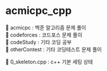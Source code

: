 # acmicpc_cpp

📁 acmicpc  : 백준 알고리즘 문제 풀이    
📁 codeforces : 코드포스 문제 풀이    
📁 codeStudy : 기타 코딩 공부    
📁 otherContest : 기타 코딩테스트 문제 풀이    

📝 0_skeleton.cpp : c++ 기본 세팅 상태
